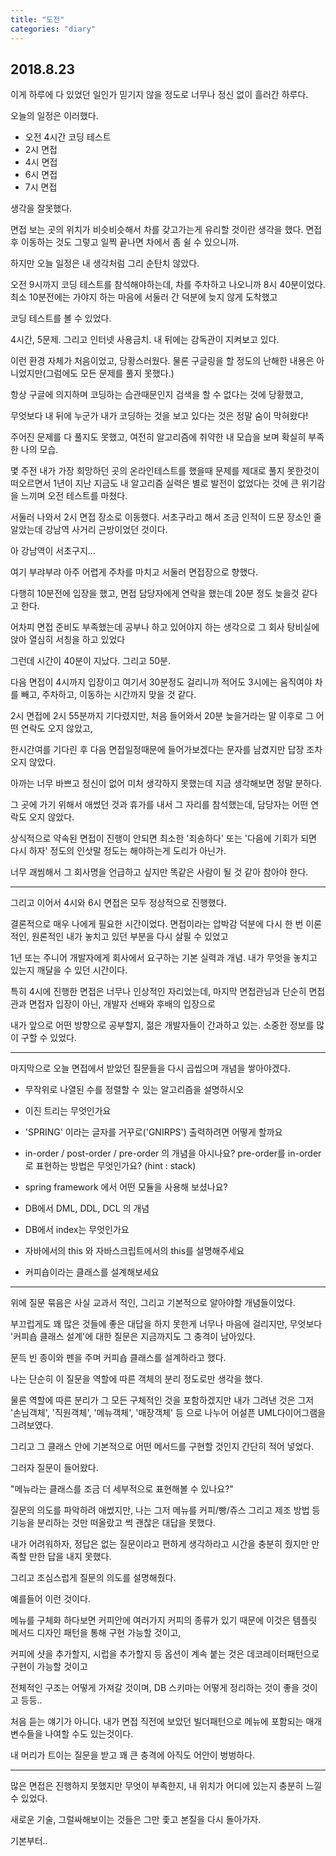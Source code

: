 ```yaml
---
title: "도전"
categories: "diary"
---
```


## 2018.8.23 

이게 하루에 다 있었던 일인가 믿기지 않을 정도로 너무나 정신 없이 흘러간 하루다.

오늘의 일정은 이러했다.

- 오전 4시간 코딩 테스트
- 2시 면접
- 4시 면접
- 6시 면접
- 7시 면접

생각을 잘못했다.

면접 보는 곳의 위치가 비슷비슷해서 차를 갖고가는게 유리할 것이란 생각을 했다. 면접 후 이동하는 것도 그렇고 일찍 끝나면 차에서 좀 쉴 수 있으니까.

하지만 오늘 일정은 내 생각처럼 그리 순탄치 않았다.

오전 9시까지 코딩 테스트를 참석해야하는데, 차를 주차하고 나오니까 8시 40분이었다. 최소 10분전에는 가야지 하는 마음에 서둘러 간 덕분에 늦지 않게 도착했고

코딩 테스트를 볼 수 있었다.

4시간, 5문제. 그리고 인터넷 사용금치. 내 뒤에는 감독관이 지켜보고 있다.

이런 환경 자체가 처음이었고, 당황스러웠다. 물론 구글링을 할 정도의 난해한 내용은 아니었지만(그럼에도 모든 문제를 풀지 못했다.)

항상 구글에 의지하며 코딩하는 습관때문인지 검색을 할 수 없다는 것에 당황했고,

무엇보다 내 뒤에 누군가 내가 코딩하는 것을 보고 있다는 것은 정말 숨이 막혀왔다!

주어진 문제를 다 풀지도 못했고, 여전히 알고리즘에 취약한 내 모습을 보며 확실히 부족한 나의 모습.

몇 주전 내가 가장 희망하던 곳의 온라인테스트를 했을때 문제를 제대로 풀지 못한것이 떠오르면서 1년이 지난 지금도 내 알고리즘 실력은 별로 발전이 없었다는 것에 큰 위기감을 느끼며 오전 테스트를 마쳤다.

서둘러 나와서 2시 면접 장소로 이동했다. 서초구라고 해서 조금 인적이 드문 장소인 줄 알았는데 강남역 사거리 근방이었던 것이다.

아 강남역이 서초구지...

여기 부랴부랴 아주 어렵게 주차를 마치고 서둘러 면접장으로 향했다.

다행히 10분전에 입장을 했고, 면접 담당자에게 연락을 했는데 20분 정도 늦을것 같다고 한다.

어차피 면접 준비도 부족했는데 공부나 하고 있어야지 하는 생각으로 그 회사 탕비실에 앉아 열심히 서칭을 하고 있었다

그런데 시간이 40분이 지났다.
그리고 50분.

다음 면접이 4시까지 입장이고 여기서 30분정도 걸리니까 적어도 3시에는 움직여야 차를 빼고, 주차하고, 이동하는 시간까지 맞을 것 같다.

2시 면접에 2시 55분까지 기다렸지만, 처음 들어와서 20분 늦을거라는 말 이후로 그 어떤 연락도 오지 않았고,

한시간여를 기다린 후 다음 면접일정때문에 들어가보겠다는 문자를 남겼지만 답장 조차 오지 않았다.

아까는 너무 바쁘고 정신이 없어 미처 생각하지 못했는데 지금 생각해보면 정말 분하다.

그 곳에 가기 위해서 애썼던 것과 휴가를 내서 그 자리를 참석했는데, 담당자는 어떤 연락도 오지 않았다.

상식적으로 약속된 면접이 진행이 안되면 최소한 '죄송하다' 또는 '다음에 기회가 되면 다시 하자' 정도의 인삿말 정도는 해야하는게 도리가 아닌가.

너무 괘씸해서 그 회사명을 언급하고 싶지만 똑같은 사람이 될 것 같아 참아야 한다.


---

그리고 이어서 4시와 6시 면접은 모두 정상적으로 진행했다.


결론적으로 매우 나에게 필요한 시간이었다. 면접이라는 압박감 덕분에 다시 한 번 이론적인, 원론적인 내가 놓치고 있던 부분을 다시 살필 수 있었고

1년 또는 주니어 개발자에게 회사에서 요구하는 기본 실력과 개념. 내가 무엇을 놓치고 있는지 깨달을 수 있던 시간이다.

특히 4시에 진행한 면접은 너무나 인상적인 자리었는데, 마지막 면접관님과 단순히 면접관과 면접자 입장이 아닌, 개발자 선배와 후배의 입장으로

내가 앞으로 어떤 방향으로 공부할지, 젊은 개발자들이 간과하고 있는. 소중한 정보를 많이 구할 수 있었다.

---

마지막으로 오늘 면접에서 받았던 질문들을 다시 곱씹으며 개념을 쌓아야겠다.

- 무작위로 나열된 수를 정렬할 수 있는 알고리즘을 설명하시오
- 이진 트리는 무엇인가요
- 'SPRING' 이라는 글자를 거꾸로('GNIRPS') 출력하려면 어떻게 할까요
- in-order / post-order / pre-order 의 개념을 아시나요? pre-order를 in-order로 표현하는 방법은 무엇인가요? (hint : stack)
- spring framework 에서 어떤 모듈을 사용해 보셨나요?
- DB에서 DML, DDL, DCL 의 개념
- DB에서 index는 무엇인가요

- 자바에서의 this 와 자바스크립트에서의 this를 설명해주세요
- 커피숍이라는 클래스를 설계해보세요

--- 

위에 질문 묶음은 사실 교과서 적인, 그리고 기본적으로 알아야할 개념들이었다.

부끄럽게도 꽤 많은 것들에 좋은 대답을 하지 못한게 너무나 마음에 걸리지만, 무엇보다 '커피숍 클래스 설계'에 대한 질문은 지금까지도 그 충격이 남아있다.


문득 빈 종이와 펜을 주며 커피숍 클래스를 설계하라고 했다.

나는 단순히 이 질문을 역할에 따른 객체의 분리 정도로만 생각을 했다.

물론 역할에 따른 분리가 그 모든 구체적인 것을 포함하겠지만 내가 그려낸 것은 그저 '손님객체', '직원객체', '메뉴객체', '매장객체' 등 으로 나누어 어설픈 UML다이어그램을 그려보였다.

그리고 그 클래스 안에 기본적으로 어떤 메서드를 구현할 것인지 간단히 적어 넣었다.

그러자 질문이 들어왔다. 

"메뉴라는 클래스를 조금 더 세부적으로 표현해볼 수 있나요?"

질문의 의도를 파악하려 애썼지만, 나는 그저 메뉴를 커피/빵/쥬스 그리고 제조 방법 등 기능을 분리하는 것만 떠올랐고 썩 괜찮은 대답을 못했다.

내가 어려워하자, 정답은 없는 질문이라고 편하게 생각하라고 시간을 충분히 줬지만 만족할 만한 답을 내지 못했다.

그리고 조심스럽게 질문의 의도를 설명해줬다.

예를들어 이런 것이다.

메뉴를 구체화 하다보면 커피안에 여러가지 커피의 종류가 있기 때문에 이것은 템플릿 메서드 디자인 패턴을 통해 구현 가능할 것이고,

커피에 샷을 추가할지, 시럽을 추가할지 등 옵션이 계속 붙는 것은 데코레이터패턴으로 구현이 가능할 것이고

전체적인 구조는 어떻게 가져갈 것이며, DB 스키마는 어떻게 정리하는 것이 좋을 것이고 등등..

처음 듣는 얘기가 아니다. 내가 면접 직전에 보았던 빌더패턴으로 메뉴에 포함되는 매개변수들을 나여할 수도 있는것이다.

내 머리가 트이는 질문을 받고 꽤 큰 충격에 아직도 어안이 벙벙하다.

---

많은 면접은 진행하지 못했지만 무엇이 부족한지, 내 위치가 어디에 있는지 충분히 느낄 수 있었다.

새로운 기술, 그럴싸해보이는 것들은 그만 좇고 본질을 다시 돌아가자.

기본부터..         